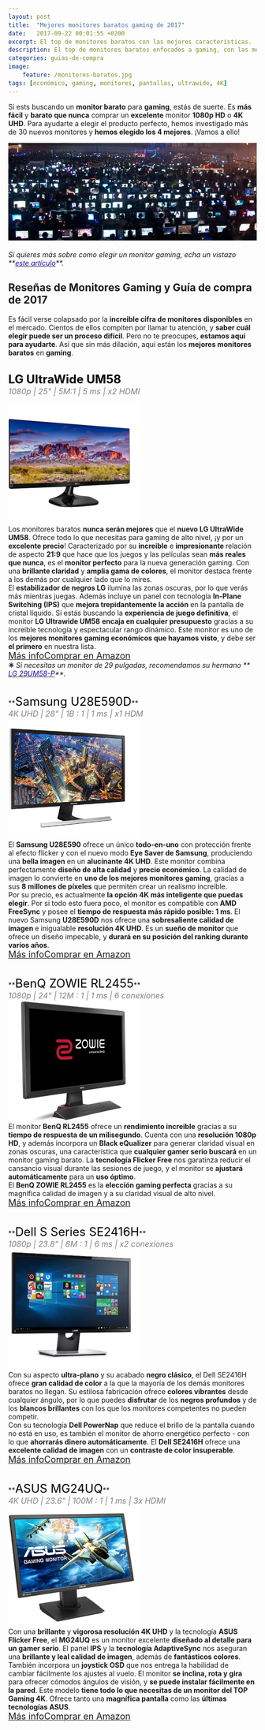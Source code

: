 ```yaml
---
layout: post
title:  "Mejores monitores baratos gaming de 2017"
date:   2017-09-22 00:01:55 +0200
excerpt: El top de monitores baratos con las mejores características. ¡La alta resolución Full HD, las pantallas UltraWide y las grandes pulgadas nunca fueron opciones tan económicas!
description: El top de monitores baratos enfocados a gaming, con las mejores características. ¡La alta resolución y las grandes pulgadas nunca fueron tan económicas!
categories: guias-de-compra
image:
    feature: /monitores-baratos.jpg
tags: [económico, gaming, monitores, pantallas, ultrawide, 4K]
---
```

<!--more-->
<!-- more -->
Si ests buscando un **monitor barato** para **gaming**, estás de suerte. Es **más fácil** y **barato que nunca** comprar un **excelente** monitor **1080p HD** o **4K UHD**. Para ayudarte a elegir el producto perfecto, hemos investigado más de 30 nuevos monitores y **hemos elegido los 4 mejores**. ¡Vamos a ello!
    
<img src="/images/pictures/monitores-sin-precedentes.jpg">
<br /><br />
<i>Si quieres más sobre como elegir un monitor gaming, echa un vistazo **<a href="/guias-de-compra/guia-para-elegir-que-monitor-comprar-en-2017/"><font color="#1a0dab">este artículo</font></a>**.</i>

## Reseñas de Monitores Gaming  y Guía de compra de 2017
Es fácil verse colapsado por la **increible cifra de monitores disponibles** en el mercado. Cientos de ellos compiten por llamar tu atención, y **saber cuál elegir puede ser un proceso difícil**. Pero no te preocupes, **estamos aquí para ayudarte**. Así que sin más dilación, aquí están los **mejores monitores baratos** en **gaming**. 
<br /><br />

<!--  LG UltraWide UM58 -->

**<font size="5" color="black">LG UltraWide UM58 </font>**<br />
<i><font color="grey" size="3">1080p | 25" | 5M:1 | 5 ms | x2 HDMI  </font></i>
<div id="container">
    <div id="floated"><img class="wrap" src="/images/pictures/lg-ultrawide-um57-25um57.jpg"> 
</div>
    Los monitores baratos <b>nunca serán mejores</b> que el <b>nuevo LG UltraWide UM58</b>. Ofrece todo lo que necesitas para gaming de alto nivel, ¡y por un <b>excelente precio</b>! Caracterizado por su <b>increible</b> e <b>impresionante </b> relación de aspecto <b>21:9</b> que hace que los juegos y las películas sean <b>más reales que nunca</b>, es el <b>monitor perfecto</b> para la nueva generación gaming. Con una <b>brillante claridad</b> y <b>amplia gama de colores</b>, el monitor destaca frente a los demás por cualquier lado que lo mires.
</div> 
El <b>estabilizador de negros LG</b> ilumina las zonas oscuras, por lo que verás más mientras juegas. Además incluye un panel con tecnología <b>In-Plane Switching (IPS)</b> que <b>mejora trepidantemente la acción</b> en la pantalla de cristal líquido. Si estás buscando la <b>experiencia de juego definitiva</b>, el monitor <b>LG Ultrawide UM58</b> <b>encaja en cualquier presupuesto</b> gracias a su increible tecnología y espectacular rango dinámico. Este monitor es uno de los <b>mejores monitores gaming económicos que hayamos visto</b>, y debe ser <b>el primero</b> en nuestra lista.
<br /><a href="http://amzn.to/2jMGABM" target="_blank" class="btn-infor"><font size="4">Más info</font></a><a href="http://amzn.to/2jMGABM" target="_blank" class="btn-ama"><font size="4">Comprar en Amazon</font></a>
<br />
<b>✳</b><i> Si necesitas un monitor de 29 pulgadas, recomendamos su hermano **<a href="http://amzn.to/2fdYp7I" target="_blank"><font color="#1a0dab">
LG 29UM58-P</font></a>**.</i>
<br />
<br />
<br />
<!---Samsung U28E590D -->
**<font size="5" color="black">Samsung U28E590D</font>**<br />
<i><font color="grey" size="3">4K UHD | 28" | 1B : 1 | 1 ms | x1 HDM</font></i>
<div id="container">
    <div id="floated"><img class="wrap" src="/images/pictures/samsung-u28e590d.jpg" href="http://amzn.to/2hn8kZB"> 
</div>
     El <b>Samsung U28E590</b> ofrece un único <b>todo-en-uno</b> con protección frente al efecto flicker y con el nuevo modo <b>Eye Saver de Samsung</b>, produciendo una <b>bella imagen</b> en un <b>alucinante 4K UHD</b>. Este monitor combina perfectamente <b>diseño de alta calidad</b> y <b>precio económico</b>. La calidad de imagen lo convierte en <b>uno de los mejores monitores gaming</b>, gracias a sus <b>8 millones de píxeles</b> que permiten crear un realismo increible.
</div>
Por su precio, es actualmente <b>la opción 4K más inteligente que puedas elegir</b>. Por si todo esto fuera poco, el monitor es compatible con <b>AMD FreeSync</b> y posee el <b>tiempo de respuesta más rápido posible: 1 ms</b>. El nuevo Samsung <b>U28E590D</b> nos ofrece una <b>sobresaliente calidad de imagen </b>e inigualable <b>resolución 4K UHD</b>. Es un <b>sueño de monitor</b> que ofrece un diseño impecable, y <b>durará en su posición del ranking durante varios años</b>.<br />
<a href="http://amzn.to/2hn8kZB" target="_blank" class="btn-infor"><font size="4">Más info</font></a><a href="http://amzn.to/2hn8kZB" target="_blank" class="btn-ama"><font size="4">Comprar en Amazon</font></a>
<br />
<br />
<br />
<!--- BenQ ZOWIE RL2455  -->
**<font size="5" color="black">BenQ ZOWIE RL2455</font>**<br />
<i><font color="grey" size="3">1080p | 24" | 12M : 1 | 1 ms | 6 conexiones</font></i>
<div id="container">
    <div id="floated"><img class="wrap" src="/images/pictures/benq-zowie-rl2455.jpg"> 
</div>
    El monitor <b>BenQ RL2455</b> ofrece un <b>rendimiento increible</b> gracias a su <b> tiempo de respuesta de un milisegundo</b>. Cuenta con una <b>resolución 1080p HD</b>, y además incorpora un <b>Black eQualizer</b> para generar claridad visual en zonas oscuras, una característica que <b>cualquier gamer serio buscará</b> en un monitor gaming barato. La <b>tecnología Flicker Free</b> nos garatinza reducir el cansancio visual durante las sesiones de juego, y el monitor se <b>ajustará automáticamente</b> para un <b>uso óptimo</b>.
</div> El <b>BenQ ZOWIE RL2455</b> es la <b>elección gaming perfecta</b> gracias a su magnífica calidad de imagen y a su claridad visual de alto nivel.<br />
<a href="http://amzn.to/2ffe9aN" target="_blank" class="btn-infor"><font size="4">Más info</font></a><a href="http://amzn.to/2ffe9aN" target="_blank" class="btn-ama"><font size="4">Comprar en Amazon</font></a>
<br />
<br />
<br />
<!--- DELL SE2416H -->
**<font size="5" color="black">Dell S Series SE2416H</font>**<br />
<i><font color="grey" size="3">1080p | 23.8" | 8M : 1 | 6 ms | x2 conexiones </font></i>
<div id="container">
    <div id="floated"><img class="wrap" src="/images/pictures/dell-se2416h.jpg"> 
</div>
    Con su aspecto <b>ultra-plano</b> y su acabado <b>negro clásico</b>, el Dell SE2416H ofrece <b>gran calidad de color</b> a la que la mayoría de los demás monitores baratos no llegan. Su estilosa fabricación ofrece <b>colores vibrantes</b> desde cualquier ángulo, por lo que puedes <b>disfrutar</b> de los <b>negros profundos</b> y de los <b>blancos brillantes</b> con los que los monitores competentes no pueden competir.
</div>
Con su tecnología <b>Dell PowerNap</b> que reduce el brillo de la pantalla cuando no está en uso, es también el monitor de ahorro energético perfecto - con lo que <b>ahorrarás dinero automáticamente</b>. El <b>Dell SE2416H</b> ofrece una <b>excelente calidad de imagen</b> con un <b>contraste de color insuperable</b>.<br />
<a href="http://amzn.to/2fdFMAI" target="_blank" class="btn-infor"><font size="4">Más info</font></a><a href="http://amzn.to/2fdFMAI" target="_blank" class="btn-ama"><font size="4">Comprar en Amazon</font></a>
<br />
<br />
<br />
<!--- ASUS MG24UQ -->
**<font size="5" color="black">ASUS MG24UQ</font>**<br />
<i><font color="grey" size="3">4K UHD | 23.6" | 100M : 1 | 1 ms | 3x HDMI </font></i>
<div id="container">
    <div id="floated"><img class="wrap" src="/images/pictures/asus-mg24uq.jpg"> 
</div>
    Con una <b>brillante</b> y <b>vigorosa resolución 4K UHD</b> y la tecnología <b>ASUS Flicker Free</b>, el <b>MG24UQ</b> es un monitor excelente <b>diseñado al detalle para un gamer serio</b>. El panel <b>IPS</b> y la <b>tecnología AdaptiveSync</b> nos aseguran una <b>brillante y leal calidad de imagen</b>, además de <b>fantásticos colores</b>. También incorpora un <b>joystick OSD</b> que nos entrega la habilidad de cambiar fácilmente los ajustes al vuelo. El monitor <b>se inclina, rota y gira</b> para ofrecer cómodos ángulos de visión, y <b>se puede instalar fácilmente en la pared</b>. Este modelo <b>tiene todo lo que necesitas de un monitor del TOP Gaming 4K</b>. Ofrece tanto una <b>magnífica pantalla</b> como las <b>últimas tecnologías ASUS</b>. 
</div>
<a href="http://amzn.to/2fdFMAI" target="_blank" class="btn-infor"><font size="4">Más info</font></a><a href="http://amzn.to/2fdFMAI" target="_blank" class="btn-ama"><font size="4">Comprar en Amazon</font></a>
